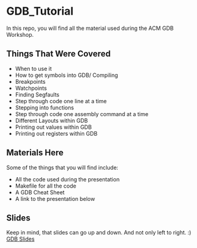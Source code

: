 # GDB_Tutorial
In this repo, you will find all the material used during the ACM GDB Workshop.

## Things That Were Covered  
- When to use it  
- How to get symbols into GDB/ Compiling
- Breakpoints 
- Watchpoints
- Finding Segfaults  
- Step through code one line at a time 
- Stepping into functions  
- Step through code one assembly command at a time  
- Different Layouts within GDB  
- Printing out values within GDB  
- Printing out registers within GDB  

## Materials Here 
Some of the things that you will find include:
- All the code used during the presentation
- Makefile for all the code
- A GDB Cheat Sheet 
- A link to the presentation below

## Slides
Keep in mind, that slides can go up and down. And not only left to right. :)
[GDB Slides](http://slides.com/jestrada/gdb-worksop)
